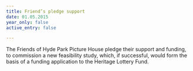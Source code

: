 ```yaml
---
title: Friend’s pledge support
date: 01.05.2015
year_only: false
active_entry: false

---
```

The Friends of Hyde Park Picture House pledge their support and funding, to commission a new feasibility study, which, if successful, would form the basis of a funding application to the Heritage Lottery Fund.